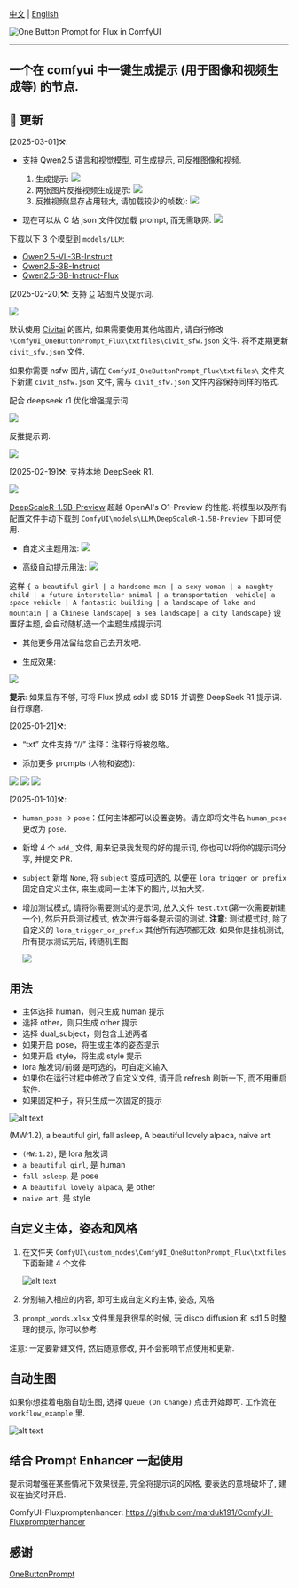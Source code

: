 [中文](README-CN.md) | [English](README.md)

![One Button Prompt for Flux in ComfyUI](https://github.com/billwuhao/ComfyUI_OneButtonPrompt_Flux/blob/master/images/example.png)

---

## 一个在 comfyui 中一键生成提示 (用于图像和视频生成等) 的节点.

## 📣 更新

[2025-03-01]⚒️: 

- 支持 Qwen2.5 语言和视觉模型, 可生成提示, 可反推图像和视频.
  1. 生成提示:
  ![](https://github.com/billwuhao/ComfyUI_OneButtonPrompt_Flux/blob/master/images/3bflux.png)
  2. 两张图片反推视频生成提示:
  ![](https://github.com/billwuhao/ComfyUI_OneButtonPrompt_Flux/blob/master/images/nextimage.png)
  3. 反推视频(显存占用较大, 请加载较少的帧数):
  ![](https://github.com/billwuhao/ComfyUI_OneButtonPrompt_Flux/blob/master/images/video3b.png)

- 现在可以从 C 站 json 文件仅加载 prompt, 而无需联网.
  ![](https://github.com/billwuhao/ComfyUI_OneButtonPrompt_Flux/blob/master/images/onlyprompt.png)

下载以下 3 个模型到 `models/LLM`:
- [Qwen2.5-VL-3B-Instruct](https://huggingface.co/Qwen/Qwen2.5-VL-3B-Instruct)
- [Qwen2.5-3B-Instruct](https://huggingface.co/Qwen/Qwen2.5-3B-Instruct)
- [Qwen2.5-3B-Instruct-Flux](https://huggingface.co/mrkrak3n/Qwen2.5-3B-Instruct-Flux)

[2025-02-20]⚒️: 支持 [C](https://civitai.com/images) 站图片及提示词. 

![](https://github.com/billwuhao/ComfyUI_OneButtonPrompt_Flux/blob/master/images/2025-02-23_00-40-23.png)

默认使用 [Civitai](https://civitai.com/images) 的图片, 如果需要使用其他站图片, 请自行修改 `\ComfyUI_OneButtonPrompt_Flux\txtfiles\civit_sfw.json` 文件. 将不定期更新 `civit_sfw.json` 文件.

如果你需要 nsfw 图片, 请在 `ComfyUI_OneButtonPrompt_Flux\txtfiles\` 文件夹下新建 `civit_nsfw.json` 文件, 需与 `civit_sfw.json` 文件内容保持同样的格式.

配合 deepseek r1 优化增强提示词.

![](https://github.com/billwuhao/ComfyUI_OneButtonPrompt_Flux/blob/master/images/2025-02-23_01-14-08.png)

反推提示词.

![](https://github.com/billwuhao/ComfyUI_OneButtonPrompt_Flux/blob/master/images/2025-02-23_01-37-50.png)

[2025-02-19]⚒️: 支持本地 DeepSeek R1. 

![](https://github.com/billwuhao/ComfyUI_OneButtonPrompt_Flux/blob/master/images/2025-02-19_10-32-16.png)

[DeepScaleR-1.5B-Preview](https://hf-mirror.com/agentica-org/DeepScaleR-1.5B-Preview) 超越 OpenAI's O1-Preview 的性能. 将模型以及所有配置文件手动下载到 `ComfyUI\models\LLM\DeepScaleR-1.5B-Preview` 下即可使用.

- 自定义主题用法:
![](https://github.com/billwuhao/ComfyUI_OneButtonPrompt_Flux/blob/master/images/2025-02-19_19-22-49.png)

- 高级自动提示用法:
![](https://github.com/billwuhao/ComfyUI_OneButtonPrompt_Flux/blob/master/images/2025-02-19_19-19-26.png)

这样 `{ a beautiful girl | a handsome man | a sexy woman | a naughty child | a future interstellar animal | a transportation  vehicle| a space vehicle | A fantastic building | a landscape of lake and mountain | a Chinese landscape| a sea landscape| a city landscape}` 设置好主题, 会自动随机选一个主题生成提示词.

- 其他更多用法留给您自己去开发吧.

- 生成效果:

![](https://github.com/billwuhao/ComfyUI_OneButtonPrompt_Flux/blob/master/images/2025-02-19_20-00-01.png)

**提示**: 如果显存不够, 可将 Flux 换成 sdxl 或 SD15 并调整 DeepSeek R1 提示词. 自行琢磨.


[2025-01-21]⚒️: 

- “txt” 文件支持 “//” 注释：注释行将被忽略。

- 添加更多 prompts (人物和姿态):

![](https://github.com/billwuhao/ComfyUI_OneButtonPrompt_Flux/blob/master/images/2025-01-25_22-47-23.png)
![](https://github.com/billwuhao/ComfyUI_OneButtonPrompt_Flux/blob/master/images/2025-01-25_22-49-40.png)
![](https://github.com/billwuhao/ComfyUI_OneButtonPrompt_Flux/blob/master/images/2025-01-25_22-58-00.png)


[2025-01-10]⚒️: 

- `human_pose` → `pose`：任何主体都可以设置姿势。请立即将文件名 `human_pose` 更改为 `pose`.

- 新增 4 个 `add_` 文件, 用来记录我发现的好的提示词, 你也可以将你的提示词分享, 并提交 PR.

- `subject` 新增 `None`, 将 `subject` 变成可选的, 以便在 `lora_trigger_or_prefix` 固定自定义主体, 来生成同一主体下的图片, 以抽大奖.

- 增加测试模式, 请将你需要测试的提示词, 放入文件 `test.txt`(第一次需要新建一个), 然后开启测试模式, 依次进行每条提示词的测试. **注意**: 测试模式时, 除了自定义的 `lora_trigger_or_prefix` 其他所有选项都无效. 如果你是挂机测试, 所有提示测试完后, 转随机生图.

  ![](https://github.com/billwuhao/ComfyUI_OneButtonPrompt_Flux/blob/master/images/2025-01-10_12-07-54.png)

## 用法

- 主体选择 human，则只生成 human 提示
- 选择 other，则只生成 other 提示
- 选择 dual_subject，则包含上述两者
- 如果开启 pose，将生成主体的姿态提示
- 如果开启 style，将生成 style 提示
- lora 触发词/前缀 是可选的，可自定义输入
- 如果你在运行过程中修改了自定义文件, 请开启 refresh 刷新一下, 而不用重启软件.
- 如果固定种子，将只生成一次固定的提示

![alt text](https://github.com/billwuhao/ComfyUI_OneButtonPrompt_Flux/blob/master/images/image-1.png)

(MW:1.2), a beautiful girl, fall asleep, A beautiful lovely alpaca, naive art

- `(MW:1.2)`, 是 lora 触发词
- `a beautiful girl`, 是 human
- `fall asleep`, 是 pose
- `A beautiful lovely alpaca`, 是 other
- `naive art`, 是 style

## 自定义主体，姿态和风格

1. 在文件夹 `ComfyUI\custom_nodes\ComfyUI_OneButtonPrompt_Flux\txtfiles` 下面新建 4 个文件

   ![alt text](https://github.com/billwuhao/ComfyUI_OneButtonPrompt_Flux/blob/master/images/image.png)

2. 分别输入相应的内容, 即可生成自定义的主体, 姿态, 风格

3. `prompt_words.xlsx` 文件里是我很早的时候, 玩 disco diffusion 和 sd1.5 时整理的提示, 你可以参考.

注意: 一定要新建文件, 然后随意修改, 并不会影响节点使用和更新.

## 自动生图

如果你想挂着电脑自动生图, 选择 `Queue (On Change)` 点击开始即可. 工作流在 `workflow_example` 里.

![alt text](https://github.com/billwuhao/ComfyUI_OneButtonPrompt_Flux/blob/master/images/image-2.png)

## 结合 Prompt Enhancer 一起使用

提示词增强在某些情况下效果很差, 完全将提示词的风格, 要表达的意境破坏了, 建议在抽奖时开启.

ComfyUI-Fluxpromptenhancer: https://github.com/marduk191/ComfyUI-Fluxpromptenhancer

## 感谢

[OneButtonPrompt](https://github.com/AIrjen/OneButtonPrompt)